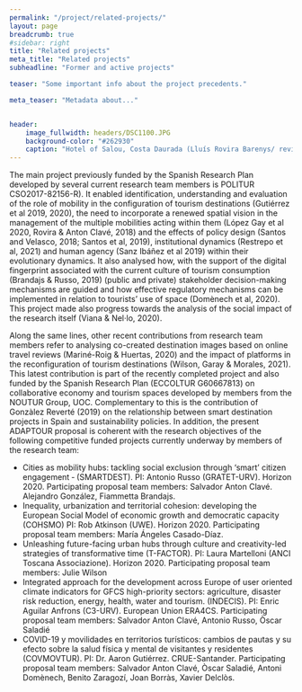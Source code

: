 ```yaml
---
permalink: "/project/related-projects/"
layout: page
breadcrumb: true
#sidebar: right
title: "Related projects"
meta_title: "Related projects"
subheadline: "Former and active projects"

teaser: "Some important info about the project precedents." 

meta_teaser: "Metadata about..."


header:
    image_fullwidth: headers/DSC1100.JPG
    background-color: "#262930"
    caption: "Hotel of Salou, Costa Daurada (Lluís Rovira Barenys/ revistacambrils.cat1)"
---
```

 
The main project previously funded by the Spanish Research Plan developed by several current research team members is POLITUR CSO2017-82156-R). It enabled identification, understanding and evaluation of the role of mobility in the configuration of tourism destinations (Gutiérrez et al 2019, 2020), the need to incorporate a renewed spatial vision in the management of the multiple mobilities acting within them (López Gay et al 2020, Rovira & Anton Clavé, 2018) and the effects of policy design (Santos and Velasco, 2018; Santos et al, 2019), institutional dynamics (Restrepo et al, 2021) and human agency (Sanz Ibáñez et al 2019) within their evolutionary dynamics. It also analysed how, with the support of the digital fingerprint associated with the current culture of tourism consumption (Brandajs & Russo, 2019) (public and private) stakeholder decision-making mechanisms are guided and how effective regulatory mechanisms can be implemented in relation to tourists’ use of space (Domènech et al, 2020). This project made also progress towards the analysis of the social impact of the research itself (Viana & Nel·lo, 2020).

Along the same lines, other recent contributions from research team members refer to analysing co-created destination images based on online travel reviews (Mariné-Roig & Huertas, 2020) and the impact of platforms in the reconfiguration of tourism destinations (Wilson, Garay & Morales, 2021). This latest contribution is part of the recently completed project and also funded by the Spanish Research Plan (ECCOLTUR G60667813) on collaborative economy and tourism spaces developed by members from the NOUTUR Group, UOC. Complementary to this is the contribution of Gonzàlez Reverté (2019)
on the relationship between smart destination projects in Spain and sustainability policies. In addition, the present ADAPTOUR proposal is coherent with the research objectives of the following competitive funded projects currently underway by members of the research team:

- Cities as mobility hubs: tackling social exclusion through ‘smart’ citizen engagement ‐ (SMARTDEST). PI: Antonio Russo (GRATET-URV). Horizon 2020. Participating proposal team members: Salvador Anton Clavé. Alejandro González, Fiammetta Brandajs.
- Inequality, urbanization and territorial cohesion: developing the European Social Model of economic growth and democratic capacity (COHSMO) PI: Rob Atkinson (UWE). Horizon 2020. Participating
proposal team members: María Ángeles Casado-Díaz.
- Unleashing future-facing urban hubs through culture and creativity-led strategies of transformative time (T-FACTOR). PI: Laura Martelloni (ANCI Toscana Associazione). Horizon 2020. Participating
proposal team members: Julie Wilson
- Integrated approach for the development across Europe of user oriented climate indicators for GFCS high-priority sectors: agriculture, disaster risk reduction, energy, health, water and tourism.
(INDECIS). PI: Enric Aguilar Anfrons (C3-URV). European Union ERA4CS. Participating proposal team members: Salvador Anton Clavé, Antonio Russo, Òscar Saladié
- COVID-19 y movilidades en territorios turísticos: cambios de pautas y su efecto sobre la salud física y mental de visitantes y residentes (COVMOVTUR). PI: Dr. Aaron Gutiérrez. CRUE-Santander.
Participating proposal team members: Salvador Anton Clavé, Òscar Saladié, Antoni Domènech, Benito Zaragozí, Joan Borràs, Xavier Delclòs.
